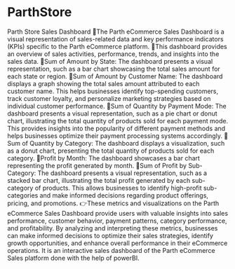 # ParthStore
Parth Store Sales Dashboard
📍The Parth eCommerce Sales Dashboard is a visual representation of sales-related data and key performance indicators (KPIs) specific to the Parth eCommerce platform.
📍This dashboard provides an overview of sales activities, performance, trends, and insights into the sales data.
📍Sum of Amount by State: The dashboard presents a visual representation, such as a bar chart showcasing the total sales amount for each state or region.
📍Sum of Amount by Customer Name: The dashboard displays a graph showing the total sales amount attributed to each customer name. This helps businesses identify top-spending customers, track customer loyalty, and personalize marketing strategies based on individual customer performance.
📍Sum of Quantity by Payment Mode: The dashboard presents a visual representation, such as a pie chart or donut chart, illustrating the total quantity of products sold for each payment mode. This provides insights into the popularity of different payment methods and helps businesses optimize their payment processing systems accordingly.
📍Sum of Quantity by Category: The dashboard displays a visualization, such as a donut chart, presenting the total quantity of products sold for each category.
📍Profit by Month: The dashboard showcases a bar chart representing the profit generated by month.
📍Sum of Profit by Sub-Category: The dashboard presents a visual representation, such as a stacked bar chart, illustrating the total profit generated by each sub-category of products. This allows businesses to identify high-profit sub-categories and make informed decisions regarding product offerings, pricing, and promotions.
👉These metrics and visualizations on the Parth eCommerce Sales Dashboard provide users with valuable insights into sales performance, customer behavior, payment patterns, category performance, and profitability. By analyzing and interpreting these metrics, businesses can make informed decisions to optimize their sales strategies, identify growth opportunities, and enhance overall performance in their eCommerce operations.
It is an interactive sales dashboard of the Parth eCommerce Sales platform done with the help of powerBI.
